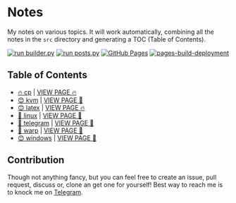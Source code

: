 # Notes

My notes on various topics. It will work automatically, combining all the notes in the `src` directory and generating a TOC (Table of Contents).

[![run builder.py](https://github.com/SharafatKarim/notes/actions/workflows/action.yml/badge.svg)](https://github.com/SharafatKarim/notes/actions/workflows/action.yml)
[![run posts.py](https://github.com/SharafatKarim/notes/actions/workflows/posts.yml/badge.svg)](https://github.com/SharafatKarim/notes/actions/workflows/posts.yml)
[![GitHub Pages](https://github.com/SharafatKarim/notes/actions/workflows/gh-pages.yml/badge.svg)](https://github.com/SharafatKarim/notes/actions/workflows/gh-pages.yml)
[![pages-build-deployment](https://github.com/SharafatKarim/notes/actions/workflows/pages/pages-build-deployment/badge.svg)](https://github.com/SharafatKarim/notes/actions/workflows/pages/pages-build-deployment)


## Table of Contents

- [🔥 cp](src/cp.md) | [VIEW PAGE 🔥](https://sharafat.is-a.dev/notes/cp)
- [😊 kvm](src/kvm.md) | [VIEW PAGE 🤖](https://sharafat.is-a.dev/notes/kvm)
- [😊 latex](src/latex.md) | [VIEW PAGE 🔥](https://sharafat.is-a.dev/notes/latex)
- [🌟 linux](src/linux.md) | [VIEW PAGE 🍕](https://sharafat.is-a.dev/notes/linux)
- [👾 telegram](src/telegram.md) | [VIEW PAGE 🎉](https://sharafat.is-a.dev/notes/telegram)
- [🤖 warp](src/warp.md) | [VIEW PAGE 🌈](https://sharafat.is-a.dev/notes/warp)
- [😊 windows](src/windows.md) | [VIEW PAGE 🌈](https://sharafat.is-a.dev/notes/windows)

## Contribution

Though not anything fancy, but you can feel free to create an issue, pull request, discuss or, clone an get one for yourself!
Best way to reach me is to knock me on [Telegram](https://t.me/SharafatKarim).

